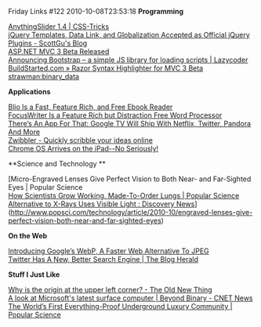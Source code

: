 Friday Links #122
2010-10-08T23:53:18
**Programming**

[AnythingSlider 1.4 | CSS-Tricks](http://css-tricks.com/anythingslider-1-4/)   
[jQuery Templates, Data Link, and Globalization Accepted as Official jQuery Plugins - ScottGu's Blog](http://weblogs.asp.net/scottgu/archive/2010/10/04/jquery-templates-data-link-and-globalization-accepted-as-official-jquery-plugins.aspx)   
[ASP.NET MVC 3 Beta Released](http://haacked.com/archive/2010/10/06/asp-net-mvc-3-beta-released.aspx?utm_source=feedburner&utm_medium=feed&utm_campaign=Feed%3A+haacked+%28you%27ve+been+HAACKED%29)   
[Announcing Bootstrap – a simple JS library for loading scripts | Lazycoder](http://www.lazycoder.com/weblog/2010/10/06/announcing-bootstrap-a-simple-js-library-for-loading-scripts/)   
[BuildStarted.com » Razor Syntax Highlighter for MVC 3 Beta](http://buildstarted.com/2010/10/06/razor-syntax-highlighter-for-mvc-3-beta/)   
[strawman:binary_data](http://wiki.ecmascript.org/doku.php?id=strawman:binary_data)

**Applications**

[Blio Is a Fast, Feature Rich, and Free Ebook Reader](http://lifehacker.com/5650137/)   
[FocusWriter Is a Feature Rich but Distraction Free Word Processor ](http://lifehacker.com/5652154/)   
[There’s An App For That: Google TV Will Ship With Netflix, Twitter, Pandora And More](http://techcrunch.com/2010/10/04/google-tv-apps/)   
[Zwibbler - Quickly scribble your ideas online](http://zwibbler.com/)   
[Chrome OS Arrives on the iPad--No Seriously!](http://ostatic.com/blog/chrome-os-arrives-on-the-ipad-no-seriously)

**Science and Technology **

[Micro-Engraved Lenses Give Perfect Vision to Both Near- and Far-Sighted Eyes | Popular Science   
[How Scientists Grow Working, Made-To-Order Lungs | Popular Science](http://www.popsci.com/technology/article/2010-09/made-order-lungs)   
[Alternative to X-Rays Uses Visible Light : Discovery News](http://news.discovery.com/tech/see-through-visible-light.html)](http://www.popsci.com/technology/article/2010-10/engraved-lenses-give-perfect-vision-both-near-and-far-sighted-eyes)

**On the Web**

[Introducing Google’s WebP, A Faster Web Alternative To JPEG](http://www.makeuseof.com/tag/introducing-googles-webp-faster-web-alternative-jpeg-news/)   
[Twitter Has A New, Better Search Engine | The Blog Herald](http://www.blogherald.com/2010/10/07/twitter-has-a-new-better-search-engine/)

**Stuff I Just Like**

[Why is the origin at the upper left corner? - The Old New Thing](http://blogs.msdn.com/b/oldnewthing/archive/2010/10/04/10070943.aspx)   
[A look at Microsoft's latest surface computer | Beyond Binary - CNET News](http://news.cnet.com/8301-13860_3-20018451-56.html?part=rss&subj=news&tag=2547-1_3-0-20)   
[The World’s First Everything-Proof Underground Luxury Community | Popular Science](http://www.popsci.com/technology/article/2010-09/can-you-save-house-end-world)
